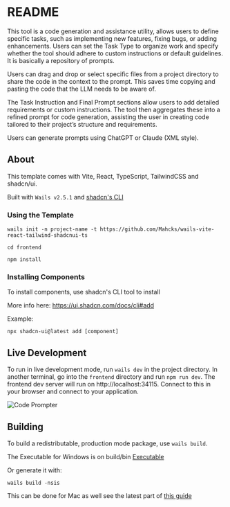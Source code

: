# README

This tool is a code generation and assistance utility, allows users to define specific tasks, such as implementing new features, fixing bugs, or adding enhancements. Users can set the Task Type to organize work and specify whether the tool should adhere to custom instructions or default guidelines. It is basically a repository of prompts.

Users can drag and drop or select specific files from a project directory to share the code in the context to the prompt. This saves time copying and pasting the code that the LLM needs to be aware of.

The Task Instruction and Final Prompt sections allow users to add detailed requirements or custom instructions. The tool then aggregates these into a refined prompt for code generation, assisting the user in creating code tailored to their project’s structure and requirements.

Users can generate prompts using ChatGPT or Claude (XML style).

## About

This template comes with Vite, React, TypeScript, TailwindCSS and shadcn/ui.

Built with `Wails v2.5.1` and [shadcn's CLI](https://ui.shadcn.com/docs/cli)

### Using the Template
```console
wails init -n project-name -t https://github.com/Mahcks/wails-vite-react-tailwind-shadcnui-ts
```

```console
cd frontend
```

```console
npm install
```

### Installing Components
To install components, use shadcn's CLI tool to install

More info here: https://ui.shadcn.com/docs/cli#add

Example:
```console
npx shadcn-ui@latest add [component]
```

## Live Development

To run in live development mode, run `wails dev` in the project directory. In another terminal, go into the `frontend`
directory and run `npm run dev`. The frontend dev server will run on http://localhost:34115. Connect to this in your
browser and connect to your application.

![Code Prompter](https://github.com/danielsobrado/code-prompter/blob/main/images/CodePrompter1.jpg)

## Building

To build a redistributable, production mode package, use `wails build`.

The Executable for Windows is on build/bin [Executable](https://github.com/danielsobrado/code-prompter/tree/main/build/bin/CodePrompter.exe)

Or generate it with:

```console
wails build -nsis
```
This can be done for Mac as well see the latest part of [this guide](https://wails.io/docs/guides/windows-installer/)
